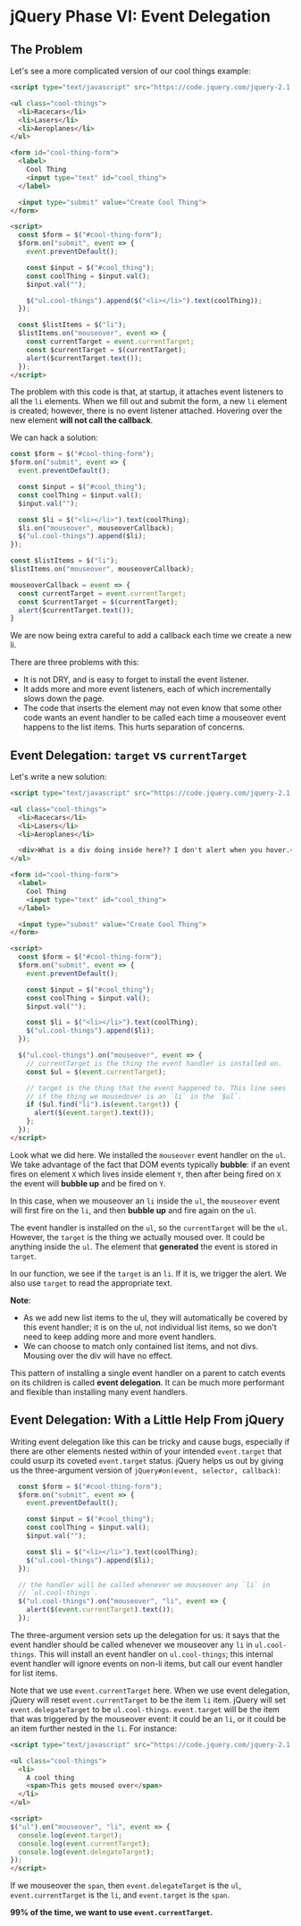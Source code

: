 # jQuery Phase VI: Event Delegation

## The Problem

Let's see a more complicated version of our cool things example:

```html
<script type="text/javascript" src="https://code.jquery.com/jquery-2.1.1.js"></script>

<ul class="cool-things">
  <li>Racecars</li>
  <li>Lasers</li>
  <li>Aeroplanes</li>
</ul>

<form id="cool-thing-form">
  <label>
    Cool Thing
    <input type="text" id="cool_thing">
  </label>

  <input type="submit" value="Create Cool Thing">
</form>

<script>
  const $form = $("#cool-thing-form");
  $form.on("submit", event => {
    event.preventDefault();

    const $input = $("#cool_thing");
    const coolThing = $input.val();
    $input.val("");

    $("ul.cool-things").append($("<li></li>").text(coolThing));
  });

  const $listItems = $("li");
  $listItems.on("mouseover", event => {
    const currentTarget = event.currentTarget;
    const $currentTarget = $(currentTarget);
    alert($currentTarget.text());
  });
</script>
```

The problem with this code is that, at startup, it attaches event
listeners to all the `li` elements. When we fill out and submit the
form, a new `li` element is created; however, there is no event
listener attached. Hovering over the new element **will not call the
callback**.

We can hack a solution:

```js
const $form = $("#cool-thing-form");
$form.on("submit", event => {
  event.preventDefault();

  const $input = $("#cool_thing");
  const coolThing = $input.val();
  $input.val("");

  const $li = $("<li></li>").text(coolThing);
  $li.on("mouseover", mouseoverCallback);
  $("ul.cool-things").append($li);
});

const $listItems = $("li");
$listItems.on("mouseover", mouseoverCallback);

mouseoverCallback = event => {
  const currentTarget = event.currentTarget;
  const $currentTarget = $(currentTarget);
  alert($currentTarget.text());
}
```

We are now being extra careful to add a callback each time we create a
new li.

There are three problems with this:

* It is not DRY, and is easy to forget to install the event listener.
* It adds more and more event listeners, each of which incrementally
  slows down the page.
* The code that inserts the element may not even know that some other
  code wants an event handler to be called each time a mouseover event
  happens to the list items. This hurts separation of concerns.

[event]: https://developer.mozilla.org/en-US/docs/Web/API/Event

## Event Delegation: `target` vs `currentTarget`

Let's write a new solution:


```html
<script type="text/javascript" src="https://code.jquery.com/jquery-2.1.1.js"></script>

<ul class="cool-things">
  <li>Racecars</li>
  <li>Lasers</li>
  <li>Aeroplanes</li>

  <div>What is a div doing inside here?? I don't alert when you hover.</div>
</ul>

<form id="cool-thing-form">
  <label>
    Cool Thing
    <input type="text" id="cool_thing">
  </label>

  <input type="submit" value="Create Cool Thing">
</form>

<script>
  const $form = $("#cool-thing-form");
  $form.on("submit", event => {
    event.preventDefault();

    const $input = $("#cool_thing");
    const coolThing = $input.val();
    $input.val("");

    const $li = $("<li></li>").text(coolThing);
    $("ul.cool-things").append($li);
  });

  $("ul.cool-things").on("mouseover", event => {
    // currentTarget is the thing the event handler is installed on.
    const $ul = $(event.currentTarget);

    // target is the thing that the event happened to. This line sees
    // if the thing we mousedover is an `li` in the `$ul`.
    if ($ul.find("li").is(event.target)) {
      alert($(event.target).text());
    };
  });
</script>
```

Look what we did here. We installed the `mouseover` event handler on
the `ul`. We take advantage of the fact that DOM events typically
**bubble**: if an event fires on element `X` which lives inside
element `Y`, then after being fired on `X` the event will **bubble
up** and be fired on `Y`.

In this case, when we mouseover an `li` inside the `ul`, the
`mouseover` event will first fire on the `li`, and then **bubble up**
and fire again on the `ul`.

The event handler is installed on the `ul`, so the `currentTarget`
will be the `ul`. However, the `target` is the thing we actually
moused over. It could be anything inside the `ul`. The element that
**generated** the event is stored in `target`.

In our function, we see if the `target` is an `li`. If it is, we
trigger the alert. We also use `target` to read the appropriate text.

**Note**:

* As we add new list items to the ul, they will automatically be
  covered by this event handler; it is on the ul, not individual list
  items, so we don't need to keep adding more and more event handlers.
* We can choose to match only contained list items, and not divs.
  Mousing over the div will have no effect.

This pattern of installing a single event handler on a parent to catch
events on its children is called **event delegation**. It can be much
more performant and flexible than installing many event handlers.

## Event Delegation: With a Little Help From jQuery

Writing event delegation like this can be tricky and cause bugs,
especially if there are other elements nested within of your intended
`event.target` that could usurp its coveted `event.target` status.
jQuery helps us out by giving us the three-argument version of
`jQuery#on(event, selector, callback)`:

```js
  const $form = $("#cool-thing-form");
  $form.on("submit", event => {
    event.preventDefault();

    const $input = $("#cool_thing");
    const coolThing = $input.val();
    $input.val("");

    const $li = $("<li></li>").text(coolThing);
    $("ul.cool-things").append($li);
  });

  // the handler will be called whenever we mouseover any `li` in
  // `ul.cool-things`.
  $("ul.cool-things").on("mouseover", "li", event => {
    alert($(event.currentTarget).text());
  });
```

The three-argument version sets up the delegation for us: it says that
the event handler should be called whenever we mouseover any `li` in
`ul.cool-things`. This will install an event handler on
`ul.cool-things`; this internal event handler will ignore events on
non-li items, but call our event handler for list items.

Note that we use `event.currentTarget` here. When we use event
delegation, jQuery will reset `event.currentTarget` to be the item
`li` item. jQuery will set `event.delegateTarget` to be
`ul.cool-things`. `event.target` will be the item that was triggered
by the mouseover event: it could be an `li`, or it could be an item
further nested in the `li`. For instance:

```html
<script type="text/javascript" src="https://code.jquery.com/jquery-2.1.1.js"></script>

<ul class="cool-things">
  <li>
    A cool thing
    <span>This gets moused over</span>
  </li>
</ul>

<script>
$("ul").on("mouseover", "li", event => {
  console.log(event.target);
  console.log(event.currentTarget);
  console.log(event.delegateTarget);
});
</script>
```

If we mouseover the `span`, then `event.delegateTarget` is the `ul`,
`event.currentTarget` is the `li`, and `event.target` is the `span`.

**99% of the time, we want to use `event.currentTarget`.**
